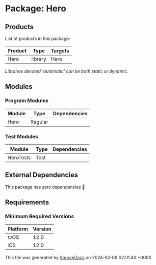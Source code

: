 # Package: **Hero**

## Products

List of products in this package:

| Product | Type | Targets |
| ------- | ---- | ------- |
| Hero | library | Hero |

_Libraries denoted 'automatic' can be both static or dynamic._

## Modules

### Program Modules

| Module | Type | Dependencies |
| ------ | ---- | ------------ |
| Hero | Regular |  |

### Test Modules

| Module | Type | Dependencies |
| ------ | ---- | ------------ |
| HeroTests | Test |  |

## External Dependencies

This package has zero dependencies 🎉

## Requirements

### Minimum Required Versions

| Platform | Version |
| -------- | ------- |
| tvOS | 12.0 |
| iOS | 12.0 |

This file was generated by [SourceDocs](https://github.com/eneko/SourceDocs) on 2024-02-06 02:01:40 +0000
